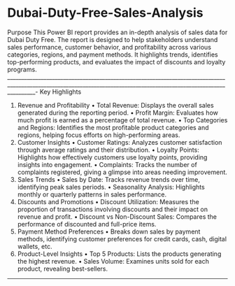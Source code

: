 # Dubai-Duty-Free-Sales-Analysis
Purpose
This Power BI report provides an in-depth analysis of sales data for Dubai Duty Free. The report is designed to help stakeholders understand sales performance, customer behavior, and profitability across various categories, regions, and payment methods. It highlights trends, identifies top-performing products, and evaluates the impact of discounts and loyalty programs.
______________________________________________________________________________________________________________________________________________________________________-
Key Highlights
1. Revenue and Profitability
	•	Total Revenue: Displays the overall sales generated during the reporting period.
	•	Profit Margin: Evaluates how much profit is earned as a percentage of total revenue.
	•	Top Categories and Regions: Identifies the most profitable product categories and regions, helping focus efforts on high-performing areas.
2. Customer Insights
	•	Customer Ratings: Analyzes customer satisfaction through average ratings and their distribution.
	•	Loyalty Points: Highlights how effectively customers use loyalty points, providing insights into engagement.
	•	Complaints: Tracks the number of complaints registered, giving a glimpse into areas needing improvement.
3. Sales Trends
	•	Sales by Date: Tracks revenue trends over time, identifying peak sales periods.
	•	Seasonality Analysis: Highlights monthly or quarterly patterns in sales performance.
4. Discounts and Promotions
	•	Discount Utilization: Measures the proportion of transactions involving discounts and their impact on revenue and profit.
	•	Discount vs Non-Discount Sales: Compares the performance of discounted and full-price items.
5. Payment Method Preferences
	•	Breaks down sales by payment methods, identifying customer preferences for credit cards, cash, digital wallets, etc.
6. Product-Level Insights
	•	Top 5 Products: Lists the products generating the highest revenue.
	•	Sales Volume: Examines units sold for each product, revealing best-sellers.
______________________________________________________________________________________________________________________________________________________________________
